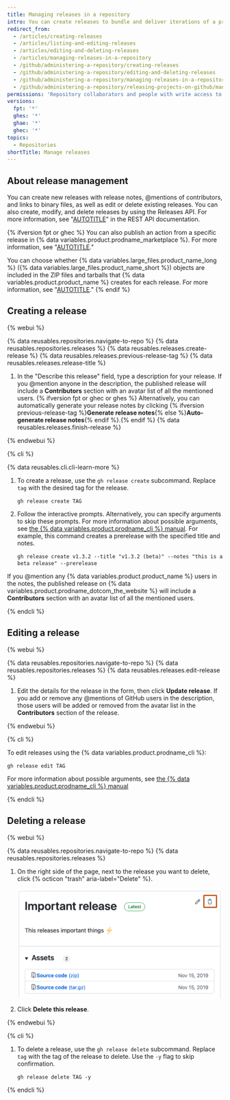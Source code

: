 ```yaml
---
title: Managing releases in a repository
intro: You can create releases to bundle and deliver iterations of a project to users.
redirect_from:
  - /articles/creating-releases
  - /articles/listing-and-editing-releases
  - /articles/editing-and-deleting-releases
  - /articles/managing-releases-in-a-repository
  - /github/administering-a-repository/creating-releases
  - /github/administering-a-repository/editing-and-deleting-releases
  - /github/administering-a-repository/managing-releases-in-a-repository
  - /github/administering-a-repository/releasing-projects-on-github/managing-releases-in-a-repository
permissions: 'Repository collaborators and people with write access to a repository can create, edit, and delete a release.'
versions:
  fpt: '*'
  ghes: '*'
  ghae: '*'
  ghec: '*'
topics:
  - Repositories
shortTitle: Manage releases
---
```

## About release management

You can create new releases with release notes, @mentions of contributors, and links to binary files, as well as edit or delete existing releases. You can also create, modify, and delete releases by using the Releases API. For more information, see "[AUTOTITLE](/rest/releases/releases)" in the REST API documentation.

{% ifversion fpt or ghec %}
You can also publish an action from a specific release in {% data variables.product.prodname_marketplace %}. For more information, see "[AUTOTITLE](/actions/creating-actions/publishing-actions-in-github-marketplace)."

You can choose whether {% data variables.large_files.product_name_long %} ({% data variables.large_files.product_name_short %}) objects are included in the ZIP files and tarballs that {% data variables.product.product_name %} creates for each release. For more information, see "[AUTOTITLE](/repositories/managing-your-repositorys-settings-and-features/managing-repository-settings/managing-git-lfs-objects-in-archives-of-your-repository)."
{% endif %}

## Creating a release

{% webui %}

{% data reusables.repositories.navigate-to-repo %}
{% data reusables.repositories.releases %}
{% data reusables.releases.create-release %}
{% data reusables.releases.previous-release-tag %}
{% data reusables.releases.release-title %}
1. In the "Describe this release" field, type a description for your release.
   If you @mention anyone in the description, the published release will include a **Contributors** section with an avatar list of all the mentioned users.
   {% ifversion fpt or ghec or ghes %} Alternatively, you can automatically generate your release notes by clicking {% ifversion previous-release-tag %}**Generate release notes**{% else %}**Auto-generate release notes**{% endif %}.{% endif %}
{% data reusables.releases.finish-release %}

{% endwebui %}

{% cli %}

{% data reusables.cli.cli-learn-more %}

1. To create a release, use the `gh release create` subcommand. Replace `tag` with the desired tag for the release.

   ```shell
   gh release create TAG
   ```

1. Follow the interactive prompts. Alternatively, you can specify arguments to skip these prompts. For more information about possible arguments, see [the {% data variables.product.prodname_cli %} manual](https://cli.github.com/manual/gh_release_create). For example, this command creates a prerelease with the specified title and notes.

   ```shell
   gh release create v1.3.2 --title "v1.3.2 (beta)" --notes "this is a beta release" --prerelease
   ```

If you @mention any {% data variables.product.product_name %} users in the notes, the published release on {% data variables.product.prodname_dotcom_the_website %} will include a **Contributors** section with an avatar list of all the mentioned users.

{% endcli %}

## Editing a release

{% webui %}

{% data reusables.repositories.navigate-to-repo %}
{% data reusables.repositories.releases %}
{% data reusables.releases.edit-release %}
1. Edit the details for the release in the form, then click **Update release**. If you add or remove any @mentions of GitHub users in the description, those users will be added or removed from the avatar list in the **Contributors** section of the release.

{% endwebui %}

{% cli %}

To edit releases using the {% data variables.product.prodname_cli %}:

```shell
gh release edit TAG
```

For more information about possible arguments, see [the {% data variables.product.prodname_cli %} manual](https://cli.github.com/manual/gh_release_edit)

{% endcli %}

## Deleting a release

{% webui %}

{% data reusables.repositories.navigate-to-repo %}
{% data reusables.repositories.releases %}
1. On the right side of the page, next to the release you want to delete, click {% octicon "trash" aria-label="Delete" %}.

   ![Screenshot of a release in the releases list. A trash icon is highlighted with an orange outline.](/assets/images/help/releases/delete-release-trash.png)
1. Click **Delete this release**.

{% endwebui %}

{% cli %}

1. To delete a release, use the `gh release delete` subcommand. Replace `tag` with the tag of the release to delete. Use the `-y` flag to skip confirmation.

   ```shell
   gh release delete TAG -y
   ```

{% endcli %}
